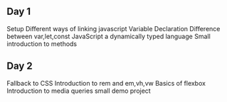 ## Day 1

Setup
Different ways of linking javascript
Variable Declaration
Difference between var,let,const
JavaScript a dynamically typed language
Small introduction to methods

## Day 2

Fallback to CSS
Introduction to rem and em,vh,vw
Basics of flexbox
Introduction to media queries
small demo project
